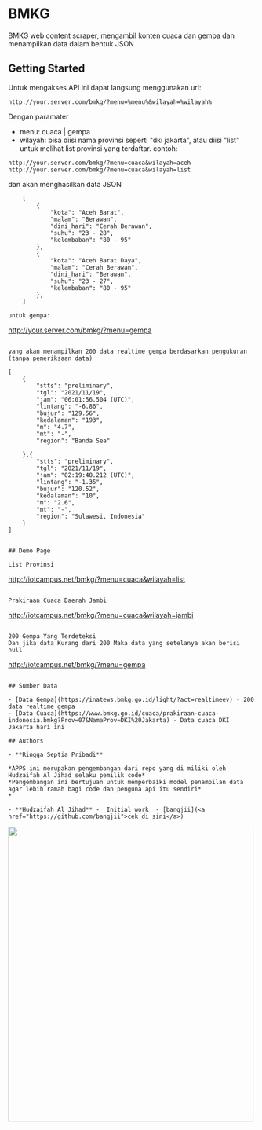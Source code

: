 # BMKG

BMKG web content scraper, mengambil konten cuaca dan gempa dan menampilkan data dalam bentuk JSON

## Getting Started

Untuk mengakses API ini dapat langsung menggunakan url:

```
http://your.server.com/bmkg/?menu=%menu%&wilayah=%wilayah%
```

Dengan paramater

- menu: cuaca | gempa
- wilayah: bisa diisi nama provinsi seperti "dki jakarta", atau diisi "list" untuk melihat list provinsi yang terdaftar.
  contoh:

```
http://your.server.com/bmkg/?menu=cuaca&wilayah=aceh
http://your.server.com/bmkg/?menu=cuaca&wilayah=list
```

dan akan menghasilkan data JSON

```
	[
		{
			"kota": "Aceh Barat",
			"malam": "Berawan",
			"dini_hari": "Cerah Berawan",
			"suhu": "23 - 28",
			"kelembaban": "80 - 95"
		},
		{
			"kota": "Aceh Barat Daya",
			"malam": "Cerah Berawan",
			"dini_hari": "Berawan",
			"suhu": "23 - 27",
			"kelembaban": "80 - 95"
		},
	]

untuk gempa:

```

http://your.server.com/bmkg/?menu=gempa

```

yang akan menampilkan 200 data realtime gempa berdasarkan pengukuran (tanpa pemeriksaan data)

```

    [
    	{
    		"stts": "preliminary",
    		"tgl": "2021/11/19",
    		"jam": "06:01:56.504 (UTC)",
    		"lintang": "-6.86",
    		"bujur": "129.56",
    		"kedalaman": "193",
    		"m": "4.7",
    		"mt": "-",
    		"region": "Banda Sea"

    	},{
    		"stts": "preliminary",
    		"tgl": "2021/11/19",
    		"jam": "02:19:40.212 (UTC)",
    		"lintang": "-1.35",
    		"bujur": "120.52",
    		"kedalaman": "10",
    		"m": "2.6",
    		"mt": "-",
    		"region": "Sulawesi, Indonesia"
    	}
    ]

```

## Demo Page

List Provinsi

```

http://iotcampus.net/bmkg/?menu=cuaca&wilayah=list

```

Prakiraan Cuaca Daerah Jambi

```

http://iotcampus.net/bmkg/?menu=cuaca&wilayah=jambi

```

200 Gempa Yang Terdeteksi
Dan jika data Kurang dari 200 Maka data yang setelanya akan berisi null

```

http://iotcampus.net/bmkg/?menu=gempa

```

## Sumber Data

- [Data Gempa](https://inatews.bmkg.go.id/light/?act=realtimeev) - 200 data realtime gempa
- [Data Cuaca](https://www.bmkg.go.id/cuaca/prakiraan-cuaca-indonesia.bmkg?Prov=07&NamaProv=DKI%20Jakarta) - Data cuaca DKI Jakarta hari ini

## Authors

- **Ringga Septia Pribadi**

*APPS ini merupakan pengembangan dari repo yang di miliki oleh Hudzaifah Al Jihad selaku pemilik code*
*Pengembangan ini bertujuan untuk memperbaiki model penampilan data agar lebih ramah bagi code dan penguna api itu sendiri*
*

- **Hudzaifah Al Jihad** - _Initial work_ - [bangjii](<a href="https://github.com/bangjii">cek di sini</a>)
```



  <img style="width:500px;height:600px;" src="https://scontent-sin6-4.xx.fbcdn.net/v/t1.6435-9/201128546_342438534115223_6657857503935702476_n.jpg?_nc_cat=100&cb=c578a115-c1c39920&ccb=1-5&_nc_sid=e3f864&_nc_eui2=AeGoJIpFiea0UOdynZIP_SgmiouWZ4ejUW6Ki5Znh6NRbrjA6HV0fSu9ire9C0SZwZ4nnDHTomblnMPiN1AF7580&_nc_ohc=iytVO3_Q_R8AX8-WES0&_nc_ht=scontent-sin6-4.xx&oh=c35ca4a29e0289c2ebba9f26302c6921&oe=61BDC988" />
